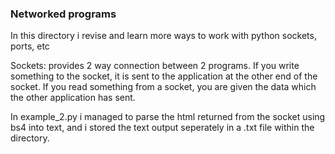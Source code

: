 ### Networked programs
In this directory i revise and learn more ways to work with python sockets, ports, etc

Sockets: provides 2 way connection between 2 programs. If you write something to the socket, it is sent to the application at the other end of the socket. If you read something from a socket, you are given the data which the other application has sent.

In example_2.py i managed to parse the html returned from the socket using bs4 into text, and i stored the text output seperately in a .txt file within the directory.